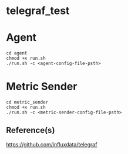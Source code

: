 # telegraf_test

Agent
======

```
cd agent
chmod +x run.sh
./run.sh -c <agent-config-file-psth>
```

Metric Sender
============

```
cd metric_sender
chmod +x run.sh
./run.sh -c <metric-sender-config-file-psth>
```
Reference(s)
-------------
https://github.com/influxdata/telegraf